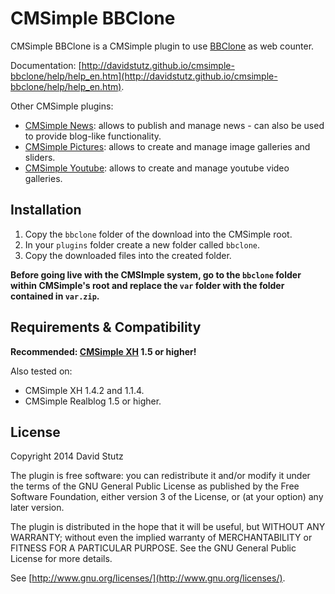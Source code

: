 # CMSimple BBClone

CMSimple BBClone is a CMSimple plugin to use [BBClone](http://bbclone.de/) as web counter.

Documentation: [http://davidstutz.github.io/cmsimple-bbclone/help/help_en.htm](http://davidstutz.github.io/cmsimple-bbclone/help/help_en.htm).

Other CMSimple plugins:

* [CMSimple News](https://github.com/davidstutz/cmsimple-news): allows to publish and manage news - can also be used to provide blog-like functionality.
* [CMSimple Pictures](https://github.com/davidstutz/cmsimple-pictures): allows to create and manage image galleries and sliders.
* [CMSimple Youtube](https://github.com/davidstutz/cmsimple-youtube): allows to create and manage youtube video galleries.

## Installation

1. Copy the `bbclone` folder of the download into the CMSimple root.
2. In your `plugins` folder create a new folder called `bbclone`.
3. Copy the downloaded files into the created folder.

**Before going live with the CMSImple system, go to the `bbclone` folder within CMSimple's root and replace the `var` folder with the folder contained in `var.zip`.**

## Requirements & Compatibility

**Recommended: [CMSimple XH](http://www.cmsimple-xh.org/) 1.5 or higher!**

Also tested on:

* CMSimple XH 1.4.2 and 1.1.4.
* CMSimple Realblog 1.5 or higher.

## License

Copyright 2014 David Stutz

The plugin is free software: you can redistribute it and/or modify it under the terms of the GNU General Public License as published by the Free Software Foundation, either version 3 of the License, or (at your option) any later version.

The plugin is distributed in the hope that it will be useful, but WITHOUT ANY WARRANTY; without even the implied warranty of MERCHANTABILITY or FITNESS FOR A PARTICULAR PURPOSE. See the GNU General Public License for more details.

See [http://www.gnu.org/licenses/](http://www.gnu.org/licenses/).